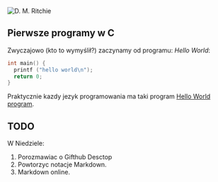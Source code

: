 ![D. M. Ritchie](http://pl.wikipedia.org/wiki/Hello_world)

## Pierwsze programy w C

Zwyczajowo (kto to wymyślił?) zaczynamy od programu:
*Hello World*:

```C
int main() {
  printf ("hello world\n");
  return 0;
}
```

Praktycznie kazdy jezyk programowania ma taki program [Hello World program][1].

## TODO

W Niedziele:

1. Porozmawiac o Gifthub Desctop
1. Powtorzyc notacje Markdown.
1. Markdown online.


[1]:http://pl.wikipedia.org/wiki/Hello_world

